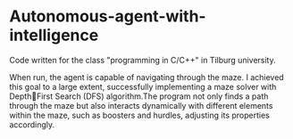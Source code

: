 # Autonomous-agent-with-intelligence

Code written for the class "programming in C/C++" in Tilburg university.

When run, the agent is capable of navigating through the maze. I achieved this goal to a large extent, successfully implementing a maze solver with DepthFirst Search (DFS) algorithm.The program not only finds a path through the maze but also interacts dynamically with different elements within the maze, such as boosters and hurdles, adjusting its properties accordingly.
